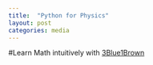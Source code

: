 ```yaml
---
title:  "Python for Physics"
layout: post
categories: media
---
```


#Learn Math intuitively with [3Blue1Brown](https://www.3blue1brown.com/)
